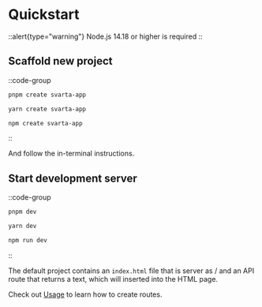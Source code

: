 # Quickstart

::alert{type="warning"}
Node.js 14.18 or higher is required
::

## Scaffold new project

::code-group

```bash [pnpm]
pnpm create svarta-app
```

```bash [yarn]
yarn create svarta-app
```

```bash [npm]
npm create svarta-app
```

::

And follow the in-terminal instructions.

## Start development server

::code-group

```bash [pnpm]
pnpm dev
```

```bash [yarn]
yarn dev
```

```bash [npm]
npm run dev
```

::

The default project contains an `index.html` file that is server as / and an API route that returns a text, which will inserted into the HTML page.

Check out [Usage](/usage/routes) to learn how to create routes.
